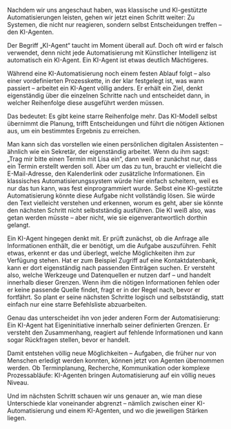 Nachdem wir uns angeschaut haben, was klassische und KI-gestützte Automatisierungen leisten, gehen wir jetzt einen Schritt weiter:
Zu Systemen, die nicht nur reagieren, sondern selbst Entscheidungen treffen – den KI-Agenten.

Der Begriff „KI-Agent“ taucht im Moment überall auf.
Doch oft wird er falsch verwendet, denn nicht jede Automatisierung mit Künstlicher Intelligenz ist automatisch ein KI-Agent.
Ein KI-Agent ist etwas deutlich Mächtigeres.

Während eine KI-Automatisierung noch einem festen Ablauf folgt – also einer vordefinierten Prozesskette, in der klar festgelegt ist, was wann passiert – arbeitet ein KI-Agent völlig anders.
Er erhält ein Ziel, denkt eigenständig über die einzelnen Schritte nach und entscheidet dann, in welcher Reihenfolge diese ausgeführt werden müssen.

Das bedeutet: Es gibt keine starre Reihenfolge mehr.
Das KI-Modell selbst übernimmt die Planung, trifft Entscheidungen und führt die nötigen Aktionen aus, um ein bestimmtes Ergebnis zu erreichen.

Man kann sich das vorstellen wie einen persönlichen digitalen Assistenten – ähnlich wie ein Sekretär, der eigenständig arbeitet.
Wenn du ihm sagst: „Trag mir bitte einen Termin mit Lisa ein“, dann weiß er zunächst nur, dass ein Termin erstellt werden soll.
Aber um das zu tun, braucht er vielleicht die E-Mail-Adresse, den Kalenderlink oder zusätzliche Informationen.
Ein klassisches Automatisierungssystem würde hier einfach scheitern, weil es nur das tun kann, was fest einprogrammiert wurde.
Selbst eine KI-gestützte Automatisierung könnte diese Aufgabe nicht vollständig lösen.
Sie würde den Text vielleicht verstehen und erkennen, worum es geht, aber sie könnte den nächsten Schritt nicht selbstständig ausführen.
Die KI weiß also, was getan werden müsste – aber nicht, wie sie eigenverantwortlich dorthin gelangt.

Ein KI-Agent hingegen denkt mit.
Er prüft zunächst, ob die Anfrage alle Informationen enthält, die er benötigt, um die Aufgabe auszuführen.
Fehlt etwas, erkennt er das und überlegt, welche Möglichkeiten ihm zur Verfügung stehen.
Hat er zum Beispiel Zugriff auf eine Kontaktdatenbank, kann er dort eigenständig nach passenden Einträgen suchen.
Er versteht also, welche Werkzeuge und Datenquellen er nutzen darf – und handelt innerhalb dieser Grenzen.
Wenn ihm die nötigen Informationen fehlen oder er keine passende Quelle findet, fragt er in der Regel nach, bevor er fortfährt.
So plant er seine nächsten Schritte logisch und selbstständig, statt einfach nur eine starre Befehlsliste abzuarbeiten.

Genau das unterscheidet ihn von jeder anderen Form der Automatisierung:
Ein KI-Agent hat Eigeninitiative innerhalb seiner definierten Grenzen.
Er versteht den Zusammenhang, reagiert auf fehlende Informationen und kann sogar Rückfragen stellen, bevor er handelt.

Damit entstehen völlig neue Möglichkeiten – Aufgaben, die früher nur von Menschen erledigt werden konnten, können jetzt von Agenten übernommen werden.
Ob Terminplanung, Recherche, Kommunikation oder komplexe Prozessabläufe: KI-Agenten bringen Automatisierung auf ein völlig neues Niveau.

Und im nächsten Schritt schauen wir uns genauer an, wie man diese Unterschiede klar voneinander abgrenzt – nämlich zwischen einer KI-Automatisierung und einem KI-Agenten, und wo die jeweiligen Stärken liegen.
